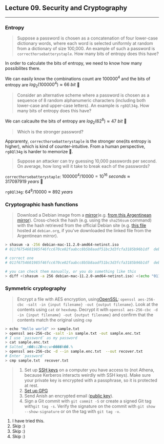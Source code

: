 ## Lecture 09. Security and Cryptography

---

### Entropy

> Suppose a password is chosen as a concatenation of four lower-case dictionary words, where each word is selected uniformly at random from a dictionary of size 100,000. An example of such a password is `correcthorsebatterystaple`. How many bits of entropy does this have?

In order to calculate the bits of entropy, we need to know how many possibilites there. 



We can easily know the combinations count are $100000^4$ and the bits of entropy are $log_2 (100000^4)\approx 66\ bit$ :hugs:

> Consider an alternative scheme where a password is chosen as a sequence of 8 random alphanumeric characters (including both lower-case and upper-case letters). An example is `rg8Ql34g`. How many bits of entropy does this have?

We can calcaulte the bits of entropy are $log_2(62^8)\approx 47\ bit$ :hugs:

> Which is the stronger password?

Apprarenty, `correcthorsebatterystaple` is the stronger one(its entropy is higher), which is kind of counter-intuitive. From a human perspective, `rg8Ql34g` is harder to memorize :thinking:.

> Suppose an attacker can try guessing 10,000 passwords per second. On average, how long will it take to break each of the passwords?

`correcthorsebatterystaple`: $100000^4/10000=10^{16}\ seconds\approx317097919\ years$ :sneezing_face:

`rg8Ql34g`: $64^8/10000\approx892\ years$

### **Cryptographic hash functions**

> Download a Debian image from a [mirror](https://www.debian.org/CD/http-ftp/)(e.g. [from this Argentinean mirror](http://debian.xfree.com.ar/debian-cd/current/amd64/iso-cd/)). Cross-check the hash (e.g. using the `sha256sum` command) with the hash retrieved from the official Debian site (e.g. [this file](https://cdimage.debian.org/debian-cd/current/amd64/iso-cd/SHA256SUMS) hosted at `debian.org`, if you’ve downloaded the linked file from the Argentinean mirror).

```bash
> shasum -a -256 debian-mac-11.2.0-amd64-netinst.iso
# 011f6754601985f46fcc670ce02faabcc8b5b8aadf51bc3d3fcfa3185b96b1df  debian-mac-11.2.0-amd64-netinst.iso

# correct one
# 011f6754601985f46fcc670ce02faabcc8b5b8aadf51bc3d3fcfa3185b96b1df  debian-mac-11.2.0-amd64-netinst.iso

# you can check them manually, or you do something like this
> diff <(shasum -a 256 debian-mac-11.2.0-amd64-netinst.iso) <(echo "011f6754601985f46fcc670ce02faabcc8b5b8aadf51bc3d3fcfa3185b96b1df  debian-mac-11.2.0-amd64-netinst.iso")
```

### **Symmetric cryptography**

> Encrypt a file with AES encryption, using[OpenSSL](https://www.openssl.org/): `openssl aes-256-cbc -salt -in {input filename} -out {output filename}`. Look at the contents using `cat` or `hexdump`. Decrypt it with `openssl aes-256-cbc -d -in {input filename} -out {output filename}` and confirm that the contents match the original using `cmp`

```bash
> echo "Hello world" >> sample.txt
> openssl aes-256-cbc -salt -in sample.txt -out sample.enc.txt     
# I use `password` as my password
> cat sample.enc.txt
# Salted__n��siZ�>o;w>����k��.%
> openssl aes-256-cbc -d --in sample.enc.txt  --out recover.txt
# Enter `password`
> cmp sample.txt  recover.txt
```

> 1. Set up [SSH keys](https://www.digitalocean.com/community/tutorials/how-to-set-up-ssh-keys--2) on a computer you have access to (not Athena, because Kerberos interacts weirdly with SSH keys). Make sure your private key is encrypted with a passphrase, so it is protected at rest.
> 2. [Set up GPG](https://www.digitalocean.com/community/tutorials/how-to-use-gpg-to-encrypt-and-sign-messages)
> 3. Send Anish an encrypted email ([public key](https://keybase.io/anish)).
> 4. Sign a Git commit with `git commit -S` or create a signed Git tag with`git tag -s`. Verify the signature on the commit with `git show --show-signature` or on the tag with `git tag -v`.

1. I have tried this.
2. Skip :)
3. Skip :)
4. Skip :)